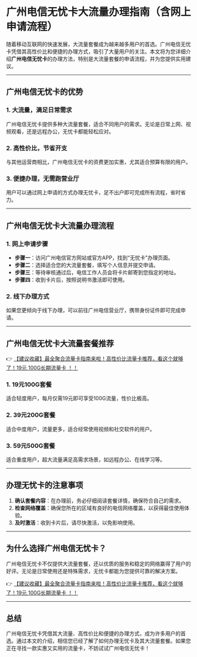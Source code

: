 # 广州电信无忧卡大流量办理指南（含网上申请流程）

随着移动互联网的快速发展，大流量套餐成为越来越多用户的首选。广州电信无忧卡凭借其高性价比和便捷的办理方式，吸引了大量用户的关注。本文将为您详细介绍**广州电信无忧卡**的办理方法，特别是大流量套餐的申请流程，并为您提供实用建议。

---

## 广州电信无忧卡的优势

### 1. 大流量，满足日常需求
广州电信无忧卡提供多种大流量套餐，适合不同用户的需求。无论是日常上网、视频观看，还是远程办公，无忧卡都能轻松应对。

### 2. 高性价比，节省开支
与其他运营商相比，广州电信无忧卡的资费更加实惠，尤其适合预算有限的用户。

### 3. 便捷办理，无需跑营业厅
用户可以通过网上申请的方式办理无忧卡，足不出户即可完成所有流程，省时省力。

---

## 广州电信无忧卡大流量办理流程

### 1. 网上申请步骤
- **步骤一**：访问广州电信官方网站或官方APP，找到“无忧卡”办理页面。
- **步骤二**：选择适合您的大流量套餐，填写个人信息并提交申请。
- **步骤三**：等待审核通过后，电信工作人员会将卡片邮寄到您指定的地址。
- **步骤四**：收到卡片后，按照说明书激活即可使用。

### 2. 线下办理方式
如果您更倾向于线下办理，可以前往广州电信营业厅，携带身份证件即可完成申请。

---

## 广州电信无忧卡大流量套餐推荐

👉 [【建议收藏】最全聚合流量卡指南来啦！高性价比流量卡推荐，看这个就够了！19元 100G长期流量卡 ！！](https://bit.ly/Liuliangka)

### 1. 19元100G套餐
适合轻度用户，每月仅需19元即可享受100G流量，性价比极高。

### 2. 39元200G套餐
适合中度用户，流量更多，适合经常使用视频和社交软件的用户。

### 3. 59元500G套餐
适合重度用户，超大流量满足高需求场景，如远程办公、在线学习等。

---

## 办理无忧卡的注意事项

1. **确认套餐内容**：在办理前，务必仔细阅读套餐详情，确保符合自己的需求。
2. **检查网络覆盖**：确保您所在的区域有良好的电信网络覆盖，以获得最佳使用体验。
3. **及时激活**：收到卡片后，请尽快激活，以免影响使用。

---

## 为什么选择广州电信无忧卡？

广州电信无忧卡不仅提供大流量套餐，还以优质的服务和稳定的网络赢得了用户的好评。无论是日常使用还是特殊需求，无忧卡都能为您提供可靠的解决方案。

👉 [【建议收藏】最全聚合流量卡指南来啦！高性价比流量卡推荐，看这个就够了！19元 100G长期流量卡 ！！](https://bit.ly/Liuliangka)

---

## 总结

广州电信无忧卡凭借其大流量、高性价比和便捷的办理方式，成为许多用户的首选。通过本文的介绍，相信您已经了解了如何办理无忧卡及其大流量套餐。如果您正在寻找一款实惠又实用的流量卡，不妨试试广州电信无忧卡！